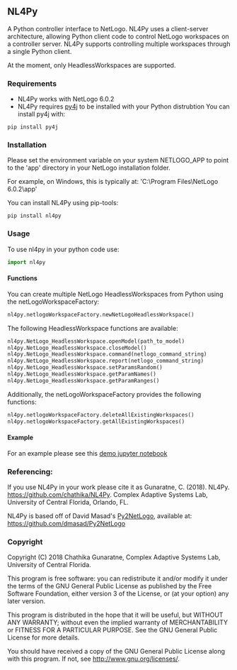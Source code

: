 ## NL4Py

A Python controller interface to NetLogo. NL4Py uses a client-server architecture, allowing Python client code to control NetLogo workspaces on a controller server. NL4Py supports controlling multiple workspaces through a single Python client. 

At the moment, only HeadlessWorkspaces are supported.

### Requirements
* NL4Py works with NetLogo 6.0.2
* NL4Py requires [py4j](https://www.py4j.org/) to be installed with your Python distrubtion
	You can install py4j with: 
```
pip install py4j
``` 

### Installation
Please set the environment variable on your system NETLOGO_APP to point to the 'app' directory in your NetLogo installation folder.

For example, on Windows, this is typically at: 'C:\Program Files\NetLogo 6.0.2\app'

You can install NL4Py using pip-tools: 
```
pip install nl4py
```

### Usage
To use nl4py in your python code use: 

```python
import nl4py 
```

#### Functions

You can create multiple NetLogo HeadlessWorkspaces from Python using the netLogoWorkspaceFactory: 

```python
nl4py.netlogoWorkspaceFactory.newNetLogoHeadlessWorkspace()
```

The following HeadlessWorkspace functions are available:

```python
nl4py.NetLogo_HeadlessWorkspace.openModel(path_to_model)
nl4py.NetLogo_HeadlessWorkspace.closeModel()
nl4py.NetLogo_HeadlessWorkspace.command(netlogo_command_string)
nl4py.NetLogo_HeadlessWorkspace.report(netlogo_command_string)
nl4py.NetLogo_HeadlessWorkspace.setParamsRandom()
nl4py.NetLogo_HeadlessWorkspace.getParamNames()
nl4py.NetLogo_HeadlessWorkspace.getParamRanges()
```

Additionally, the netLogoWorkspaceFactory provides the following functions:

```python
nl4py.netlogoWorkspaceFactory.deleteAllExistingWorkspaces() 
nl4py.netlogoWorkspaceFactory.getAllExistingWorkspaces()
```

#### Example

For an example please see this [demo jupyter notebook](https://github.com/chathika/NL4Py/blob/master/examples/Demo%20NL4Py.ipynb)
	
### Referencing:

If you use NL4Py in your work please cite it as Gunaratne, C. (2018). NL4Py. https://github.com/chathika/NL4Py. Complex Adaptive Systems Lab, University of Central Florida, Orlando, FL.

NL4Py is based off of David Masad's [Py2NetLogo](https://github.com/dmasad/Py2NetLogo), available at: https://github.com/dmasad/Py2NetLogo

### Copyright

Copyright (C) 2018 Chathika Gunaratne, Complex Adaptive Systems Lab, University of Central Florida.

This program is free software: you can redistribute it and/or modify it under the terms of the GNU General Public License as published by the Free Software Foundation, either version 3 of the License, or (at your option) any later version.

This program is distributed in the hope that it will be useful, but WITHOUT ANY WARRANTY; without even the implied warranty of MERCHANTABILITY or FITNESS FOR A PARTICULAR PURPOSE.  See the GNU General Public License for more details.

You should have received a copy of the GNU General Public License along with this program.  If not, see <http://www.gnu.org/licenses/>.





